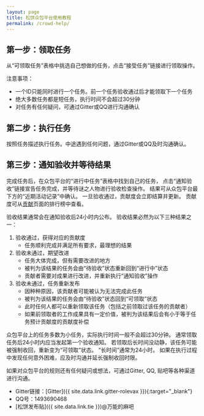```yaml
---
layout: page
title: 松饼众包平台使用教程
permalink: /crowd-help/
---
```


## 第一步：领取任务

从“可领取任务”表格中挑选自己想做的任务，点击“接受任务”链接进行领取操作。

注意事项：

- 一个ID只能同时进行一个任务。前一个任务验收通过后才能领取下一个任务
- 绝大多数任务都是短任务，执行时间不会超过30分钟
- 对任务有任何疑问，可通过Gitter或QQ进行沟通确认

## 第二步：执行任务

按照任务描述执行任务。中途遇到任何问题，通过Gitter或QQ及时沟通确认。

## 第三步：通知验收并等待结果

完成任务后，在众包平台的“进行中任务”表格中找到自己的任务，
点击“通知验收”链接宣告任务完成，并等待谜之人物进行验收检查操作。
结果可从众包平台最下方的“近期活动记录”中确认。
一旦验收通过，贡献度会立即结算并更新。
贡献度可从[贡献](/contribute/)页面的排行榜中查看。

验收结果通常会在通知验收后24小时内公布。
验收结果必然为以下三种结果之一：

1. 验收通过，获得对应的贡献度
    - 任务顺利完成并满足所有要求，最理想的结果
2. 验收未通过，期望改进
    - 任务大体完成，但有需要改进的地方
    - 被判为该结果的任务会由“待验收”状态重新回到“进行中”状态
    - 贡献者需要对成果进行改进，并重新执行“通知验收”操作
3. 验收未通过，任务重新发布
    - 因种种原因，该贡献者可能被认为无法完成此任务
    - 被判为该结果的任务会由“待验收”状态回到“可领取”状态
    - 此时任何人都可以重新领取该任务（包括之前领取过该任务的贡献者）
    - 如果前领取者的工作成果具有一定价值，被判为该结果后会有小于等于任务预计贡献度的贡献度补偿

众包平台上的任务多数为小任务，实际执行时间一般不会超过30分钟。
通常领取任务后24小时内应当发起第一个验收通知。
若领取后长时间没动静，该任务可能被强制收回，重新变为“可领取”状态。
“长时间”通常为24小时。
如果在执行过程中发现任何意外困难，应及时沟通并延长强制收回时限。

如果对众包平台的规则还有任何疑问或想法，可通过Gitter, QQ, 贴吧等各种渠道进行沟通。

- Gitter链接：[Gitter]({{ site.data.link.gitter-rolevax }}){:target="_blank"}
- QQ号：1493690468
- [松饼发布贴]({{ site.data.link.tie }})@万能的麻吧


